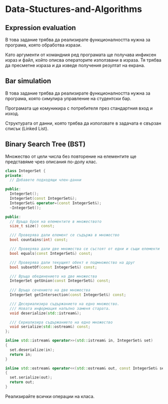 # Data-Stuctures-and-Algorithms
## Expression evaluation

В това задание трябва да реализирате функционалността нужна за програма, която обработва изрази.

Като аргументи от командния ред програмата ще получава инфиксен израз и файл, който описва операторите използвани в израза. Тя трябва да пресметне израза и да изведе получения резултат на екрана.

## Bar simulation

В това задание трябва да реализирате функционалността нужна за програма, която симулира управление на студентски бар.

Програмата ще комуникира с потребителя през стандартния вход и изход.

Структурата от данни, която трябва да използвате в задачата е свързан списък (Linked List).

 ## Binary Search Tree (BST)

Множество от цели числа без повторение на елементите ще представяме чрез описания по-долу клас.

```cpp
class IntegerSet {
private:
  // Добавете подходящи член-данни

public:
  IntegerSet();
  IntegerSet(const IntegerSet&);
  IntegerSet& operator=(const IntegerSet&);
  ~IntegerSet();

public:
  // Връща броя на елементите в множеството
  size_t size() const;

  /// Проверява дали елемент се съдържа в множество
  bool countains(int) const;

  /// Проверява дали две множества се състоят от едни и същи елементи
  bool equals(const IntegerSet&) const;

  /// Проверява дали текущият обект е подмножество на друг
  bool subsetOf(const IntegerSet&) const;

  /// Връща обединението на две множества
  IntegerSet getUnion(const IntegerSet&) const;
  
  /// Връща сечението на две множества
  IntegerSet getIntersection(const IntegerSet&) const;

  /// Десериализира съдържанието на едно множество.
  /// Новата информация напълно заменя старата.
  void deserialize(std::istream&);

  /// Сериализира съдържанието на едно множество
  void serialize(std::ostream&) const;
};

inline std::istream& operator>>(std::istream& in, IntegerSet& set)
{
  set.deserialize(in);
  return in;
}

inline std::ostream& operator<<(std::ostream& out, const IntegerSet& set)
{
  set.serialize(out);
  return out;
}
```

Реализирайте всички операции на класа.
